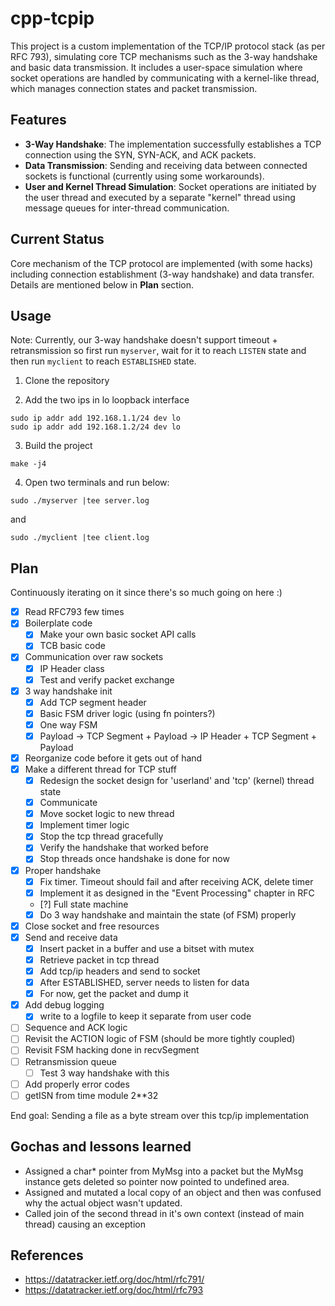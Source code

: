 # cpp-tcpip

This project is a custom implementation of the TCP/IP protocol stack (as per RFC 793), simulating core TCP mechanisms such as the 3-way handshake and basic data transmission. It includes a user-space simulation where socket operations are handled by communicating with a kernel-like thread, which manages connection states and packet transmission.

## Features
 - **3-Way Handshake**: The implementation successfully establishes a TCP connection using the SYN, SYN-ACK, and ACK packets.
 - **Data Transmission**: Sending and receiving data between connected sockets is functional (currently using some workarounds).
 - **User and Kernel Thread Simulation**: Socket operations are initiated by the user thread and executed by a separate "kernel" thread using message queues for inter-thread communication.

## Current Status

Core mechanism of the TCP protocol are implemented (with some hacks) including connection establishment (3-way handshake) and data transfer. Details are mentioned below in **Plan** section.

## Usage 

Note: Currently, our 3-way handshake doesn't support timeout + retransmission so first run `myserver`, wait for it to reach `LISTEN` state and then run `myclient` to reach `ESTABLISHED` state.

1. Clone the repository

2. Add the two ips in lo loopback interface

```
sudo ip addr add 192.168.1.1/24 dev lo
sudo ip addr add 192.168.1.2/24 dev lo
```

3. Build the project

```
make -j4
```

4. Open two terminals and run below:

```
sudo ./myserver |tee server.log
```

and

```
sudo ./myclient |tee client.log
```

## Plan

Continuously iterating on it since there's so much going on here :)

- [x] Read RFC793 few times
- [x] Boilerplate code
    - [x] Make your own basic socket API calls
    - [x] TCB basic code
- [x] Communication over raw sockets
    - [x] IP Header class
    - [x] Test and verify packet exchange
- [x] 3 way handshake init
    - [x] Add TCP segment header
    - [x] Basic FSM driver logic (using fn pointers?)
    - [x] One way FSM
    - [x] Payload -> TCP Segment + Payload -> IP Header + TCP Segment + Payload
- [x] Reorganize code before it gets out of hand
- [x] Make a different thread for TCP stuff
    - [x] Redesign the socket design for 'userland' and 'tcp' (kernel) thread state
    - [x] Communicate
    - [x] Move socket logic to new thread
    - [x] Implement timer logic
    - [x] Stop the tcp thread gracefully
    - [x] Verify the handshake that worked before
    - [x] Stop threads once handshake is done for now
- [x] Proper handshake
    - [x] Fix timer. Timeout should fail and after receiving ACK, delete timer
    - [x] Implement it as designed in the "Event Processing" chapter in RFC
    - [?] Full state machine
    - [x] Do 3 way handshake and maintain the state (of FSM) properly
- [x] Close socket and free resources
- [x] Send and receive data
    - [x] Insert packet in a buffer and use a bitset with mutex
    - [x] Retrieve packet in tcp thread
    - [x] Add tcp/ip headers and send to socket
    - [x] After ESTABLISHED, server needs to listen for data
    - [x] For now, get the packet and dump it
- [x] Add debug logging
    - [x] write to a logfile to keep it separate from user code
- [ ] Sequence and ACK logic
- [ ] Revisit the ACTION logic of FSM (should be more tightly coupled)
- [ ] Revisit FSM hacking done in recvSegment
- [ ] Retransmission queue
    - [ ] Test 3 way handshake with this
- [ ] Add properly error codes
- [ ] getISN from time module 2**32

End goal: Sending a file as a byte stream over this tcp/ip implementation

## Gochas and lessons learned

 - Assigned a char* pointer from MyMsg into a packet but the MyMsg instance gets deleted so pointer now pointed to undefined area.
 - Assigned and mutated a local copy of an object and then was confused why the actual object wasn't updated.
 - Called join of the second thread in it's own context (instead of main thread) causing an exception

## References
 - https://datatracker.ietf.org/doc/html/rfc791/
 - https://datatracker.ietf.org/doc/html/rfc793
